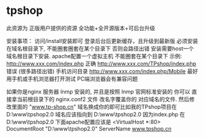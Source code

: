 # tpshop

此资源为 正版用户提供的资源 全功能+全开源版本+可后台升级  

安装事项：
访问/install安装即可 登录后台后更新缓存，且升级到最新版
必须安装在域名根目录下, 不能圈套圈套在某个目录下 否则会路径出错
安装需要host一个域名根目录下安装. apache配置一个虚拟主机 不能圈套在某个目录下
示例:
http://www.xxx.com/index.php   正确
http://www.xxx.com/TPshop/index.php   错误 (很多路径出错)
手机访问目录 http://www.xxx.com/index.php/Mobile  最好用手机或手机浏览器打开测试 PC端浏览器会有兼容问题


如果你是nginx 服务器  lnmp 安装的, 并且是按照 lnmp 官网标准安装的 你可以 直接拿当前根目录下的 nginx.conf2 文件 改名字覆盖你的 对应域名的文件. 然后修改里面的 "www.tp-shop.cn"  域名换成你的即可比如我的TPshop项目在  D:\www\tpshop2.0  域名应该指向到 D:\www\tpshop2.0  因为index.php 在 D:\www\tpshop2.0 下面apache配置应该是
<VirtualHost *:80>
     DocumentRoot "D:\www\tpshop2.0\"
     ServerName www.tpshop.cn
</VirtualHost>
